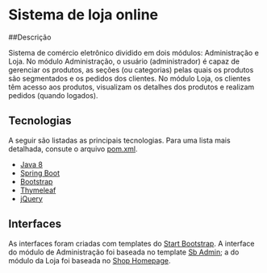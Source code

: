 # Sistema de loja online

##Descrição

Sistema de comércio eletrônico dividido em dois módulos: Administração e Loja. No módulo Administração, o usuário (administrador) é capaz de gerenciar os produtos, as seções (ou categorias) pelas quais os produtos são segmentados e os pedidos dos clientes. No módulo Loja, os clientes têm acesso aos produtos, visualizam os detalhes dos produtos e realizam pedidos (quando logados).

## Tecnologias

A seguir são listadas as principais tecnologias. Para uma lista mais detalhada, consute o arquivo [pom.xml](https://github.com/flavio-barros/loja-online/blob/master/pom.xml).

* [Java 8](https://www.oracle.com/technetwork/pt/java/javase/downloads/jdk8-downloads-2133151.html)
* [Spring Boot](https://spring.io/projects/spring-boot)
* [Bootstrap](https://getbootstrap.com/)
* [Thymeleaf](https://www.thymeleaf.org)
* [jQuery](https://jquery.com/)

## Interfaces

As interfaces foram criadas com templates do [Start Bootstrap](https://startbootstrap.com/). A interface do módulo de Administração foi baseada no template [Sb Admin](https://startbootstrap.com/templates/sb-admin/); a do módulo da Loja foi baseada no [Shop Homepage](https://startbootstrap.com/templates/shop-homepage/).
